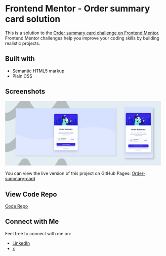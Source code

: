 # Frontend Mentor - Order summary card solution

This is a solution to the [Order summary card challenge on Frontend Mentor](https://www.frontendmentor.io/challenges/order-summary-component-QlPmajDUj). Frontend Mentor challenges help you improve your coding skills by building realistic projects. 

## Built with

- Semantic HTML5 markup
- Plain CSS


## Screenshots

![Screenshot](img/screenshot.png)

You can view the live version of this project on GitHub Pages: [Order-summary-card](https://iamupo.github.io/Frontend-Mentor-challenge/Order-summary-card/)

## View Code Repo

[Code Repo](https://github.com/IamUPO/Frontend-Mentor-challenge/edit/main/Order-summary-card/)

## Connect with Me

Feel free to connect with me on:

- [LinkedIn](https://www.linkedin.com/in/iamupo/)
- [x](https://www.x.com/iamupo/)
